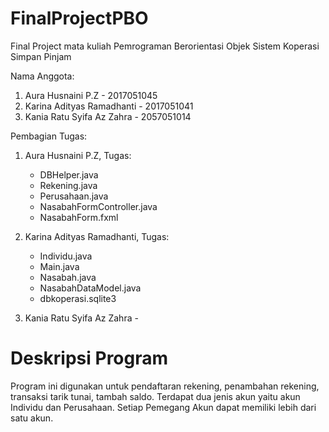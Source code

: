 # FinalProjectPBO

Final Project mata kuliah Pemrograman Berorientasi Objek Sistem Koperasi Simpan Pinjam

Nama Anggota:

1. Aura Husnaini P.Z - 2017051045
2. Karina Adityas Ramadhanti - 2017051041
3. Kania Ratu Syifa Az Zahra - 2057051014

Pembagian Tugas:

1. Aura Husnaini P.Z, 
   Tugas:
    - DBHelper.java
    - Rekening.java
    - Perusahaan.java
    - NasabahFormController.java
    - NasabahForm.fxml
    
3. Karina Adityas Ramadhanti, 
   Tugas:
    - Individu.java
    - Main.java
    - Nasabah.java
    - NasabahDataModel.java
    - dbkoperasi.sqlite3
    
5. Kania Ratu Syifa Az Zahra -  

# Deskripsi Program
Program ini digunakan untuk pendaftaran rekening,  penambahan rekening, transaksi tarik tunai, tambah saldo. Terdapat dua jenis akun yaitu akun Individu dan Perusahaan. Setiap Pemegang Akun dapat memiliki lebih dari satu akun.
